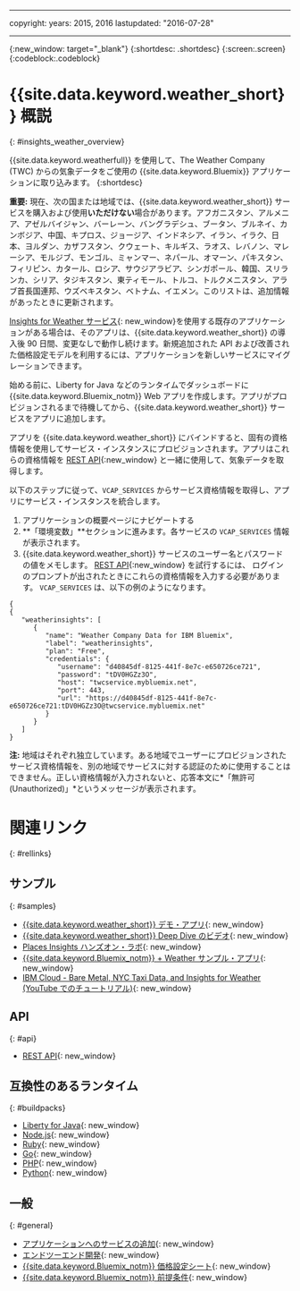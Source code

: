 ﻿---

copyright:
  years: 2015, 2016
lastupdated: "2016-07-28"

---

{:new_window: target="_blank"}
{:shortdesc: .shortdesc}
{:screen:.screen}
{:codeblock:.codeblock}

# {{site.data.keyword.weather_short}} 概説
{: #insights_weather_overview}

{{site.data.keyword.weatherfull}} を使用して、The Weather Company (TWC) からの気象データをご使用の {{site.data.keyword.Bluemix}} アプリケーションに取り込みます。
{:shortdesc}

**重要:** 現在、次の国または地域では、{{site.data.keyword.weather_short}} サービスを購入および使用**いただけない**場合があります。アフガニスタン、アルメニア、アゼルバイジャン、バーレーン、バングラデシュ、ブータン、ブルネイ、カンボジア、中国、キプロス、ジョージア、インドネシア、イラン、イラク、日本、ヨルダン、カザフスタン、クウェート、キルギス、ラオス、レバノン、マレーシア、モルジブ、モンゴル、ミャンマー、ネパール、オマーン、パキスタン、フィリピン、カタール、ロシア、サウジアラビア、シンガポール、韓国、スリランカ、シリア、タジキスタン、東ティモール、トルコ、トルクメニスタン、アラブ首長国連邦、ウズベキスタン、ベトナム、イエメン。このリストは、追加情報があったときに更新されます。

[Insights for Weather サービス](https://console.{DomainName}/docs/services/InsightsWeather/index.html){: new_window}を使用する既存のアプリケーションがある場合は、そのアプリは、{{site.data.keyword.weather_short}} の導入後 90 日間、変更なしで動作し続けます。新規追加された API および改善された価格設定モデルを利用するには、アプリケーションを新しいサービスにマイグレーションできます。

始める前に、Liberty for Java などのランタイムでダッシュボードに {{site.data.keyword.Bluemix_notm}} Web アプリを作成します。アプリがプロビジョンされるまで待機してから、{{site.data.keyword.weather_short}} サービスをアプリに追加します。

アプリを {{site.data.keyword.weather_short}} にバインドすると、固有の資格情報を使用してサービス・インスタンスにプロビジョンされます。アプリはこれらの資格情報を
[REST API](https://twcservice.{APPDomain}/rest-api/){:new_window} と一緒に使用して、気象データを取得します。

以下のステップに従って、`VCAP_SERVICES` からサービス資格情報を取得し、アプリにサービス・インスタンスを統合します。

1. アプリケーションの概要ページにナビゲートする
2. **「環境変数」**セクションに進みます。各サービスの `VCAP_SERVICES` 情報が表示されます。
3. {{site.data.keyword.weather_short}} サービスのユーザー名とパスワードの値をメモします。
[REST API](https://twcservice.{APPDomain}/rest-api/){:new_window} を試行するには、
ログインのプロンプトが出されたときにこれらの資格情報を入力する必要があります。
`VCAP_SERVICES` は、以下の例のようになります。

```
{
{
   "weatherinsights": [
      {
         "name": "Weather Company Data for IBM Bluemix",
         "label": "weatherinsights",
         "plan": "Free",
         "credentials": {
            "username": "d40845df-8125-441f-8e7c-e650726ce721",
            "password": "tDV0HGZz3O",
            "host": "twcservice.mybluemix.net",
            "port": 443,
            "url": "https://d40845df-8125-441f-8e7c-e650726ce721:tDV0HGZz3O@twcservice.mybluemix.net"
         }
      }
   ]
}
```

**注:** 地域はそれぞれ独立しています。ある地域でユーザーにプロビジョンされたサービス資格情報を、別の地域でサービスに対する認証のために使用することはできません。正しい資格情報が入力されないと、応答本文に*「無許可 (Unauthorized)」*というメッセージが表示されます。

# 関連リンク
{: #rellinks}
## サンプル
{: #samples}
* [{{site.data.keyword.weather_short}} デモ・アプリ](http://weather-company-data-demo.{APPDomain}){: new_window}
* [{{site.data.keyword.weather_short}} Deep Dive のビデオ](https://youtu.be/pZHXIibziUo){: new_window}
* [Places Insights ハンズオン・ラボ](https://github.com/IBM-Bluemix/places-insights-lab){: new_window}
* [{{site.data.keyword.Bluemix_notm}} + Weather サンプル・アプリ](https://github.com/IBM-Bluemix/insights-weather){: new_window}
* [IBM Cloud - Bare Metal, NYC Taxi Data, and Insights for Weather (YouTube でのチュートリアル)](https://www.youtube.com/watch?v=Uwmzpx9DZ5c){: new_window}

## API
{: #api}
* [REST API](https://twcservice.{APPDomain}/rest-api/){: new_window}

## 互換性のあるランタイム
{: #buildpacks}
* [Liberty for Java](https://console.{DomainName}/docs/runtimes/liberty/index.html){: new_window}
* [Node.js](https://console.{DomainName}/docs/runtimes/nodejs/index.html){: new_window}
* [Ruby](https://console.{DomainName}/docs/runtimes/ruby/index.html){: new_window}
* [Go](https://console.{DomainName}/docs/runtimes/go/index.html){: new_window}
* [PHP](https://console.{DomainName}/docs/runtimes/php/index.html){: new_window}
* [Python](https://console.{DomainName}/docs/runtimes/python/index.html){: new_window}

## 一般
{: #general}
* [アプリケーションへのサービスの追加](/docs/services/reqnsi.html){: new_window}
* [エンドツーエンド開発](https://console.{DomainName}/docs/cfapps/ee.html){: new_window}
* [{{site.data.keyword.Bluemix_notm}} 価格設定シート](https://console.{DomainName}/pricing/){: new_window}
* [{{site.data.keyword.Bluemix_notm}} 前提条件](https://developer.ibm.com/bluemix/support/#prereqs){: new_window}
